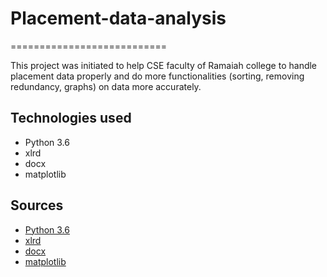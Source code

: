 # Placement-data-analysis

===========================


This project was initiated to help CSE faculty of Ramaiah college to handle placement data properly 
and do more functionalities (sorting, removing redundancy, graphs) on data more accurately.

## Technologies used ##

 - Python 3.6
 - xlrd
 - docx
 - matplotlib

## Sources ##

 - [Python 3.6][1]
 - [xlrd][2]
 - [docx][3]
 - [matplotlib][4]

[1]:https://www.python.org/downloads/release/python-360
[2]:https://pypi.org/project/xlrd/
[3]:https://python-docx.readthedocs.io/en/latest/
[4]:https://matplotlib.org/faq/installing_faq.html
